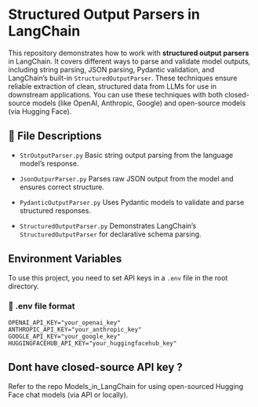 # Structured Output Parsers in LangChain

This repository demonstrates how to work with **structured output parsers** in LangChain. It covers different ways to parse and validate model outputs, including string parsing, JSON parsing, Pydantic validation, and LangChain’s built-in `StructuredOutputParser`. These techniques ensure reliable extraction of clean, structured data from LLMs for use in downstream applications. You can use these techniques with both closed-source models (like OpenAI, Anthropic, Google) and open-source models (via Hugging Face).

## 📄 File Descriptions

- `StrOutputParser.py`  Basic string output parsing from the language model’s response.

- `JsonOutpurParser.py`  Parses raw JSON output from the model and ensures correct structure.

- `PydanticOutputParser.py`  Uses Pydantic models to validate and parse structured responses.

- `StructuredOutputParser.py`  Demonstrates LangChain’s `StructuredOutputParser` for declarative schema parsing.

## Environment Variables

To use this project, you need to set API keys in a `.env` file in the root directory.

### 📄 .env file format

```env
OPENAI_API_KEY="your_openai_key"
ANTHROPIC_API_KEY="your_anthropic_key"
GOOGLE_API_KEY="your_google_key"
HUGGINGFACEHUB_API_KEY="your_huggingfacehub_key"
```
## Dont have closed-source API key ?

Refer to the repo Models_in_LangChain for using open-sourced Hugging Face chat models (via API or locally).
